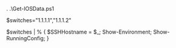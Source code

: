 . .\Get-IOSData.ps1

$switches="1.1.1.1","1.1.1.2"

$switches | % { $SSHHostname = $_; Show-Environment; Show-RunningConfig; }
